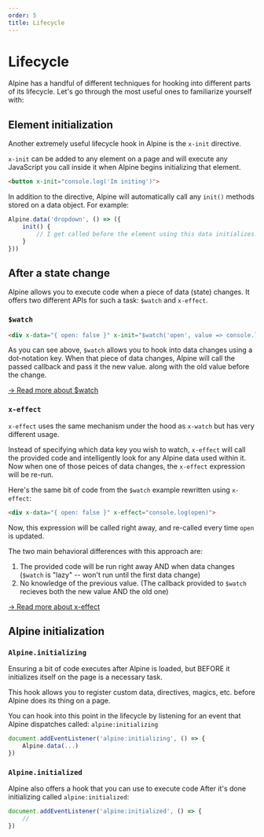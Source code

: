 ```yaml
---
order: 5
title: Lifecycle
---
```


# Lifecycle

Alpine has a handful of different techniques for hooking into different parts of its lifecycle. Let's go through the most useful ones to familiarize yourself with:

<a name="element-initialization"></a>
## Element initialization

Another extremely useful lifecycle hook in Alpine is the `x-init` directive.

`x-init` can be added to any element on a page and will execute any JavaScript you call inside it when Alpine begins initializing that element.

```html
<button x-init="console.log('Im initing')">
```

In addition to the directive, Alpine will automatically call any `init()` methods stored on a data object. For example:

```js
Alpine.data('dropdown', () => ({
    init() {
        // I get called before the element using this data initializes.
    }
}))
```

<a name="after-a-state-change"></a>
## After a state change

Alpine allows you to execute code when a piece of data (state) changes. It offers two different APIs for such a task: `$watch` and `x-effect`.

<a name="watch"></a>
### `$watch`

```html
<div x-data="{ open: false }" x-init="$watch('open', value => console.log(value))">
```

As you can see above, `$watch` allows you to hook into data changes using a dot-notation key. When that piece of data changes, Alpine will call the passed callback and pass it the new value. along with the old value before the change.

[→ Read more about $watch](/magics/watch)

<a name="x-effect"></a>
### `x-effect`

`x-effect` uses the same mechanism under the hood as `x-watch` but has very different usage.

Instead of specifying which data key you wish to watch, `x-effect` will call the provided code and intelligently look for any Alpine data used within it. Now when one of those peices of data changes, the `x-effect` expression will be re-run.

Here's the same bit of code from the `$watch` example rewritten using `x-effect`:

```html
<div x-data="{ open: false }" x-effect="console.log(open)">
```

Now, this expression will be called right away, and re-called every time `open` is updated.

The two main behavioral differences with this approach are:

1. The provided code will be run right away AND when data changes (`$watch` is "lazy" -- won't run until the first data change)
2. No knowledge of the previous value. (The callback provided to `$watch` recieves both the new value AND the old one)

[→ Read more about x-effect](/directives/effect)

<a name="alpine-initialization"></a>
## Alpine initialization

<a name="alpine-initializing"></a>
### `Alpine.initializing`

Ensuring a bit of code executes after Alpine is loaded, but BEFORE it initializes itself on the page is a necessary task.

This hook allows you to register custom data, directives, magics, etc. before Alpine does its thing on a page.

You can hook into this point in the lifecycle by listening for an event that Alpine dispatches called: `alpine:initializing`

```js
document.addEventListener('alpine:initializing', () => {
    Alpine.data(...)
})
```

<a name="alpine-initialized"></a>
### `Alpine.initialized`

Alpine also offers a hook that you can use to execute code After it's done initializing called `alpine:initialized`:

```js
document.addEventListener('alpine:initialized', () => {
    //
})
```
